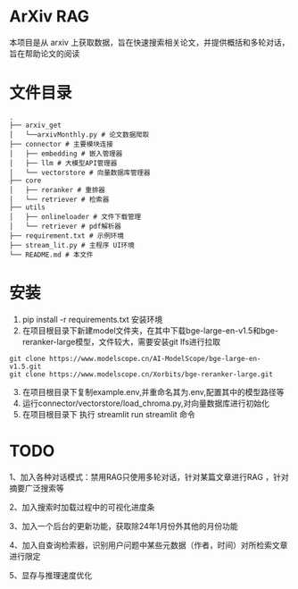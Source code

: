 # ArXiv RAG

本项目是从 arxiv 上获取数据，旨在快速搜索相关论文，并提供概括和多轮对话，旨在帮助论文的阅读

# 文件目录

```
.
├── arxiv_get
│   └──arxivMonthly.py # 论文数据爬取
├── connector # 主要模块连接
│   ├── embedding # 嵌入管理器
│   ├── llm # 大模型API管理器
│   └── vectorstore # 向量数据库管理器
├── core
│   ├── reranker # 重排器
│   └── retriever # 检索器
├── utils
│   ├── onlineloader # 文件下载管理
│   └── retriever # pdf解析器
├── requirement.txt # 示例环境
├── stream_lit.py # 主程序 UI环境
└── README.md # 本文件
```

# 安装
1. pip install -r requirements.txt 安装环境
3. 在项目根目录下新建model文件夹，在其中下载bge-large-en-v1.5和bge-reranker-large模型，文件较大，需要安装git lfs进行拉取
```
git clone https://www.modelscope.cn/AI-ModelScope/bge-large-en-v1.5.git
git clone https://www.modelscope.cn/Xorbits/bge-reranker-large.git
```
3. 在项目根目录下复制example.env,并重命名其为.env,配置其中的模型路径等
2. 运行connector/vectorstore/load_chroma.py,对向量数据库进行初始化
4. 在项目根目录下 执行 streamlit run streamlit 命令


# TODO

1、加入各种对话模式：禁用RAG只使用多轮对话，针对某篇文章进行RAG ，针对摘要广泛搜索等

2、加入搜索时加载过程中的可视化进度条

3、加入一个后台的更新功能，获取除24年1月份外其他的月份功能

4、加入自查询检索器，识别用户问题中某些元数据（作者，时间）对所检索文章进行限定

5、显存与推理速度优化
